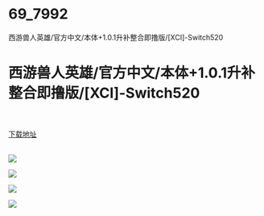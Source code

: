 # 69_7992
西游兽人英雄/官方中文/本体+1.0.1升补整合即撸版/[XCI]-Switch520
# 西游兽人英雄/官方中文/本体+1.0.1升补整合即撸版/[XCI]-Switch520
 <br/></br>
[下载地址](https://www.switch520.cc/article/7992 "下载地址")
<br/></br>

<p><img src="https://www.switch520.cc/muke_img/upload_art_editor_20201220-1_62ea312ddf4e359c9bbde6b1d789bbd5.jpg"></p>
<p><img src="https://www.switch520.cc/muke_img/upload_art_editor_20201220-1_42645ce5fb056868957311d650a677e3.jpg"></p>
<p><img src="https://www.switch520.cc/muke_img/upload_art_editor_20201220-1_a692ba093eb7f52b9bf1bd23822ea681.jpg"></p>
<p><img src="https://www.switch520.cc/muke_img/upload_art_editor_20201220-1_ed1628005374392cbefeaef1c54180cd.jpg"></p>
<p><strong><span style="color:#D9D9D9">&nbsp;</span></strong></p>
<p><strong><span style="color:#D9D9D9">&nbsp;</span></strong></p>

